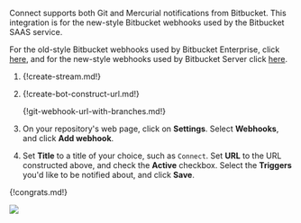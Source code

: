Connect supports both Git and Mercurial notifications from
Bitbucket. This integration is for the new-style Bitbucket
webhooks used by the Bitbucket SAAS service.

For the old-style Bitbucket webhooks used by Bitbucket Enterprise,
click [here](./bitbucket), and for the new-style webhooks used by
Bitbucket Server click [here](./bitbucket3).

1. {!create-stream.md!}

1. {!create-bot-construct-url.md!}

    {!git-webhook-url-with-branches.md!}

1. On your repository's web page, click on **Settings**. Select
   **Webhooks**, and click **Add webhook**.

1. Set **Title** to a title of your choice, such as `Connect`. Set **URL**
   to the URL constructed above, and check the **Active** checkbox. Select
   the **Triggers** you'd like to be notified about, and click **Save**.

{!congrats.md!}

![](/static/images/integrations/bitbucket/003.png)
